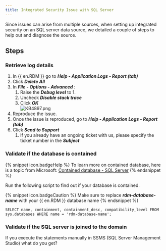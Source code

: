 ```yaml
---
title: Integrated Security Issue with SQL Server
---
```

Since issues can arise from multiple sources, when setting up integrated security on an SQL server data source, we detailed a couple of steps to help out and diagnose the source.
## Steps
### Retrieve log details
1. In {{ en.RDM }} go to ***Help - Application Logs - Report (tab)***
1. Click ***Delete All***
1. In ***File - Options - Advanced*** :
    1. Raise the ***Debug level*** to 1.
    1. Uncheck ***Disable stack trace***
    1. Click ***OK***  
![KB4897.png](/img/en/kb/KB4897.png)
1. Reproduce the issue.
1. Once the issue is reproduced, go to ***Help - Application Logs - Report (tab)***
1. Click ***Send to Support***
    1. If you already have an ongoing ticket with us, please specify the ticket number in the ***Subject***

### Validate if the database is contained  
{% snippet icon.badgeHelp %}
To learn more on contained database, here is a topic from Microsoft: [Contained database - SQL Server](https://docs.microsoft.com/en-us/sql/relational-databases/security/contained-database-users-making-your-database-portable?view=sql-server-ver15)
{% endsnippet %}  

Run the following script to find out if your database is contained.  

{% snippet icon.badgeCaution %}
Make sure to replace ***rdm-database-name*** with your {{ en.RDM }} database name
{% endsnippet %}  

```
SELECT name, containment, containment_desc, compatibility_level FROM sys.databases WHERE name = 'rdm-database-name';
```

### Validate if the SQL server is joined to the domain
If you execute the statements manually in SSMS (SQL Server Management Studio) what do you get?
